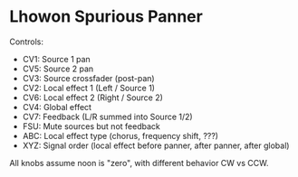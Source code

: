 # Lhowon Spurious Panner

Controls:

- CV1: Source 1 pan
- CV5: Source 2 pan
- CV3: Source crossfader (post-pan)
- CV2: Local effect 1 (Left / Source 1)
- CV6: Local effect 2 (Right / Source 2)
- CV4: Global effect
- CV7: Feedback (L/R summed into Source 1/2)
- FSU: Mute sources but not feedback
- ABC: Local effect type (chorus, frequency shift, ???)
- XYZ: Signal order (local effect before panner, after panner, after global)

All knobs assume noon is "zero", with different behavior CW vs CCW.
